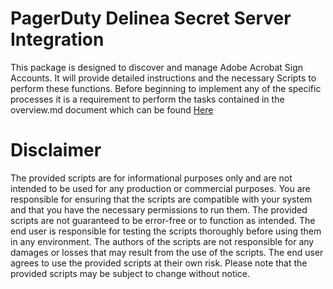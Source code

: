# PagerDuty Delinea Secret Server Integration

This package is designed to discover and manage Adobe Acrobat Sign Accounts. It will provide detailed instructions and the necessary Scripts to perform these functions. Before beginning to implement any of the specific processes it is a requirement to perform the tasks contained in the overview.md document which can be found [Here](./Instructions.md)

# Disclaimer

The provided scripts are for informational purposes only and are not intended to be used for any production or commercial purposes. You are responsible for ensuring that the scripts are compatible with your system and that you have the necessary permissions to run them. The provided scripts are not guaranteed to be error-free or to function as intended. The end user is responsible for testing the scripts thoroughly before using them in any environment. The authors of the scripts are not responsible for any damages or losses that may result from the use of the scripts. The end user agrees to use the provided scripts at their own risk. Please note that the provided scripts may be subject to change without notice.